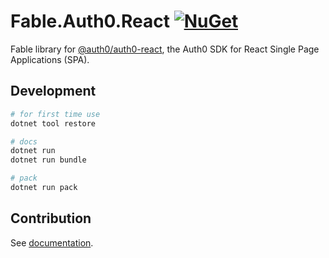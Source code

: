 # Fable.Auth0.React <a href="https://www.nuget.org/packages/Fable.Auth0.React/" target="_blank"><img src="https://img.shields.io/nuget/v/Fable.Auth0.React" alt="NuGet" /></a>

Fable library for [@auth0/auth0-react](https://github.com/auth0/auth0-react), the Auth0 SDK for React Single Page Applications (SPA).

## Development

```bash
# for first time use
dotnet tool restore

# docs
dotnet run
dotnet run bundle

# pack
dotnet run pack
```

## Contribution

See [documentation](https://chengh42.github.io/Fable.Auth0.React/#/contribution).